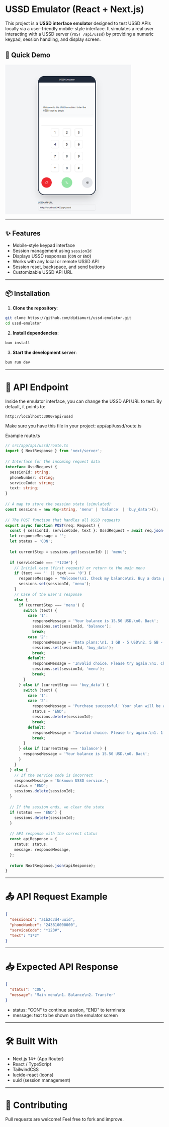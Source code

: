 # USSD Emulator (React + Next.js)

This project is a **USSD interface emulator** designed to test USSD APIs locally via a user-friendly mobile-style interface. It simulates a real user interacting with a USSD server (`POST /api/ussd`) by providing a numeric keypad, session handling, and display screen.

## 🚀 Quick Demo

<img src="https://github.com/didiamuri/ussd-emulator/blob/master/ussd-simulator-preview.png" alt="USSD Emulator Preview" width="400"/>

---

## ✨ Features

- Mobile-style keypad interface
- Session management using `sessionId`
- Displays USSD responses (`CON` or `END`)
- Works with any local or remote USSD API
- Session reset, backspace, and send buttons
- Customizable USSD API URL

---

## 📦 Installation

1. **Clone the repository**:

```bash
git clone https://github.com/didiamuri/ussd-emulator.git
cd ussd-emulator
```

2. **Install dependencies**:
```bash
bun install
```

3. **Start the development server**:
```bash
bun run dev 
```
---

# 🔧 API Endpoint
Inside the emulator interface, you can change the USSD API URL to test. By default, it points to:


```bash
http://localhost:3000/api/ussd
```
Make sure you have this file in your project: app/api/ussd/route.ts

Example route.ts
```ts
// src/app/api/ussd/route.ts
import { NextResponse } from 'next/server';

// Interface for the incoming request data
interface UssdRequest {
  sessionId: string;
  phoneNumber: string;
  serviceCode: string;
  text: string;
}

// A map to store the session state (simulated)
const sessions = new Map<string, 'menu' | 'balance' | 'buy_data'>();

// The POST function that handles all USSD requests
export async function POST(req: Request) {
  const { sessionId, serviceCode, text }: UssdRequest = await req.json();
  let responseMessage = '';
  let status = 'CON';

  let currentStep = sessions.get(sessionId) || 'menu';

  if (serviceCode === '*123#') {
    // Initial case (first request) or return to the main menu
    if (text === '' || text === '0') {
      responseMessage = 'Welcome!\n1. Check my balance\n2. Buy a data plan\n0. Back';
      sessions.set(sessionId, 'menu');
    }
    // Case of the user's response
    else {
      if (currentStep === 'menu') {
        switch (text) {
          case '1':
            responseMessage = 'Your balance is 15.50 USD.\n0. Back';
            sessions.set(sessionId, 'balance');
            break;
          case '2':
            responseMessage = 'Data plans:\n1. 1 GB - 5 USD\n2. 5 GB - 15 USD\n0. Back';
            sessions.set(sessionId, 'buy_data');
            break;
          default:
            responseMessage = 'Invalid choice. Please try again.\n1. Check my balance\n2. Buy a data plan\n0. Back';
            sessions.set(sessionId, 'menu');
            break;
        }
      } else if (currentStep === 'buy_data') {
        switch (text) {
          case '1':
          case '2':
            responseMessage = 'Purchase successful! Your plan will be activated shortly. Thank you!\n'
            status = 'END';
            sessions.delete(sessionId);
            break;
          default:
            responseMessage = 'Invalid choice. Please try again.\n1. 1 GB - 5 USD\n2. 5 GB - 15 USD\n0. Back';
            break;
        }
      } else if (currentStep === 'balance') {
        responseMessage = 'Your balance is 15.50 USD.\n0. Back';
      }
    }
  } else {
    // If the service code is incorrect
    responseMessage = 'Unknown USSD service.';
    status = 'END';
    sessions.delete(sessionId);
  }

  // If the session ends, we clear the state
  if (status === 'END') {
    sessions.delete(sessionId);
  }

  // API response with the correct status
  const apiResponse = {
    status: status,
    message: responseMessage,
  };

  return NextResponse.json(apiResponse);
}
```
---

# 📤 API Request Example
```json
{
  "sessionId": "a1b2c3d4-uuid",
  "phoneNumber": "243810000000",
  "serviceCode": "*123#",
  "text": "1*2"
}
```
---

# 📥 Expected API Response
```json
{
  "status": "CON",
  "message": "Main menu\n1. Balance\n2. Transfer"
}
```

* status: "CON" to continue session, "END" to terminate
* message: text to be shown on the emulator screen

---

# 🛠️ Built With
* Next.js 14+ (App Router)
* React / TypeScript
* TailwindCSS
* lucide-react (icons)
* uuid (session management)

---

# 🤝 Contributing
Pull requests are welcome! Feel free to fork and improve.